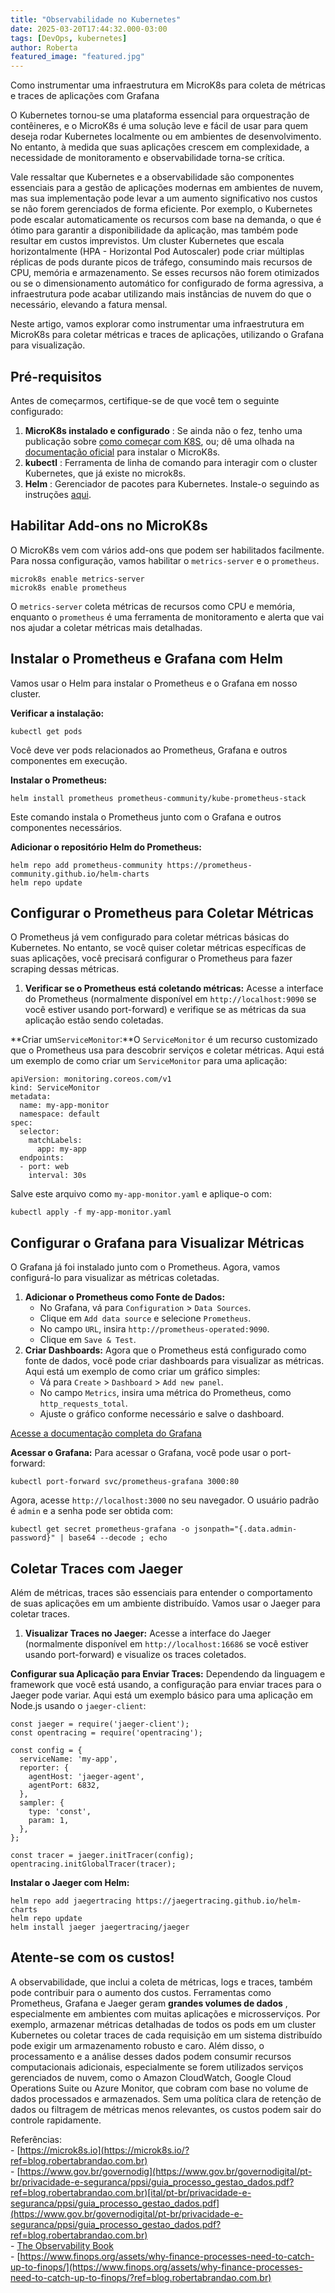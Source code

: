 ```yaml
---
title: "Observabilidade no Kubernetes"
date: 2025-03-20T17:44:32.000-03:00
tags: [DevOps, kubernetes]
author: Roberta
featured_image: "featured.jpg"
---
```

Como instrumentar uma infraestrutura em MicroK8s para coleta de métricas e traces de aplicações com Grafana

O Kubernetes tornou-se uma plataforma essencial para orquestração de contêineres, e o MicroK8s é uma solução leve e fácil de usar para quem deseja rodar Kubernetes localmente ou em ambientes de desenvolvimento. No entanto, à medida que suas aplicações crescem em complexidade, a necessidade de monitoramento e observabilidade torna-se crítica. 

Vale ressaltar que Kubernetes e a observabilidade são componentes essenciais para a gestão de aplicações modernas em ambientes de nuvem, mas sua implementação pode levar a um aumento significativo nos custos se não forem gerenciados de forma eficiente. Por exemplo, o Kubernetes pode escalar automaticamente os recursos com base na demanda, o que é ótimo para garantir a disponibilidade da aplicação, mas também pode resultar em custos imprevistos. Um cluster Kubernetes que escala horizontalmente (HPA - Horizontal Pod Autoscaler) pode criar múltiplas réplicas de pods durante picos de tráfego, consumindo mais recursos de CPU, memória e armazenamento. Se esses recursos não forem otimizados ou se o dimensionamento automático for configurado de forma agressiva, a infraestrutura pode acabar utilizando mais instâncias de nuvem do que o necessário, elevando a fatura mensal.

Neste artigo, vamos explorar como instrumentar uma infraestrutura em MicroK8s para coletar métricas e traces de aplicações, utilizando o Grafana para visualização.

## Pré-requisitos

Antes de começarmos, certifique-se de que você tem o seguinte configurado:

  1. **MicroK8s instalado e configurado** : Se ainda não o fez, tenho uma publicação sobre [como começar com K8S](https://blog.robertabrandao.com.br/guia-rapido-microk8s/), ou; dê uma olhada na [documentação oficial](https://microk8s.io/?ref=blog.robertabrandao.com.br) para instalar o MicroK8s.
  2. **kubectl** : Ferramenta de linha de comando para interagir com o cluster Kubernetes, que já existe no microk8s.
  3. **Helm** : Gerenciador de pacotes para Kubernetes. Instale-o seguindo as instruções [aqui](https://helm.sh/docs/intro/install/?ref=blog.robertabrandao.com.br).



## Habilitar Add-ons no MicroK8s

O MicroK8s vem com vários add-ons que podem ser habilitados facilmente. Para nossa configuração, vamos habilitar o `metrics-server` e o `prometheus`.
    
    
    microk8s enable metrics-server
    microk8s enable prometheus
    

O `metrics-server` coleta métricas de recursos como CPU e memória, enquanto o `prometheus` é uma ferramenta de monitoramento e alerta que vai nos ajudar a coletar métricas mais detalhadas.

## Instalar o Prometheus e Grafana com Helm

Vamos usar o Helm para instalar o Prometheus e o Grafana em nosso cluster.

**Verificar a instalação:**
    
    
    kubectl get pods
    

Você deve ver pods relacionados ao Prometheus, Grafana e outros componentes em execução.

**Instalar o Prometheus:**
    
    
    helm install prometheus prometheus-community/kube-prometheus-stack
    

Este comando instala o Prometheus junto com o Grafana e outros componentes necessários.

**Adicionar o repositório Helm do Prometheus:**
    
    
    helm repo add prometheus-community https://prometheus-community.github.io/helm-charts
    helm repo update
    

## Configurar o Prometheus para Coletar Métricas

O Prometheus já vem configurado para coletar métricas básicas do Kubernetes. No entanto, se você quiser coletar métricas específicas de suas aplicações, você precisará configurar o Prometheus para fazer scraping dessas métricas.

  1. **Verificar se o Prometheus está coletando métricas:** Acesse a interface do Prometheus (normalmente disponível em `http://localhost:9090` se você estiver usando port-forward) e verifique se as métricas da sua aplicação estão sendo coletadas.



**Criar um`ServiceMonitor`:**O `ServiceMonitor` é um recurso customizado que o Prometheus usa para descobrir serviços e coletar métricas. Aqui está um exemplo de como criar um `ServiceMonitor` para uma aplicação:
    
    
    apiVersion: monitoring.coreos.com/v1
    kind: ServiceMonitor
    metadata:
      name: my-app-monitor
      namespace: default
    spec:
      selector:
        matchLabels:
          app: my-app
      endpoints:
      - port: web
        interval: 30s
    

Salve este arquivo como `my-app-monitor.yaml` e aplique-o com:
    
    
    kubectl apply -f my-app-monitor.yaml
    

## Configurar o Grafana para Visualizar Métricas

O Grafana já foi instalado junto com o Prometheus. Agora, vamos configurá-lo para visualizar as métricas coletadas.

  1. **Adicionar o Prometheus como Fonte de Dados:**
     * No Grafana, vá para `Configuration` > `Data Sources`.
     * Clique em `Add data source` e selecione `Prometheus`.
     * No campo `URL`, insira `http://prometheus-operated:9090`.
     * Clique em `Save & Test`.
  2. **Criar Dashboards:** Agora que o Prometheus está configurado como fonte de dados, você pode criar dashboards para visualizar as métricas. Aqui está um exemplo de como criar um gráfico simples:
     * Vá para `Create` > `Dashboard` > `Add new panel`.
     * No campo `Metrics`, insira uma métrica do Prometheus, como `http_requests_total`.
     * Ajuste o gráfico conforme necessário e salve o dashboard.



[Acesse a documentação completa do Grafana](https://grafana.com/docs/grafana/latest/dashboards/build-dashboards/create-dashboard/?ref=blog.robertabrandao.com.br)

**Acessar o Grafana:** Para acessar o Grafana, você pode usar o port-forward:
    
    
    kubectl port-forward svc/prometheus-grafana 3000:80
    

Agora, acesse `http://localhost:3000` no seu navegador. O usuário padrão é `admin` e a senha pode ser obtida com:
    
    
    kubectl get secret prometheus-grafana -o jsonpath="{.data.admin-password}" | base64 --decode ; echo
    

## Coletar Traces com Jaeger

Além de métricas, traces são essenciais para entender o comportamento de suas aplicações em um ambiente distribuído. Vamos usar o Jaeger para coletar traces.

  1. **Visualizar Traces no Jaeger:** Acesse a interface do Jaeger (normalmente disponível em `http://localhost:16686` se você estiver usando port-forward) e visualize os traces coletados.



**Configurar sua Aplicação para Enviar Traces:** Dependendo da linguagem e framework que você está usando, a configuração para enviar traces para o Jaeger pode variar. Aqui está um exemplo básico para uma aplicação em Node.js usando o `jaeger-client`:
    
    
    const jaeger = require('jaeger-client');
    const opentracing = require('opentracing');
    
    const config = {
      serviceName: 'my-app',
      reporter: {
        agentHost: 'jaeger-agent',
        agentPort: 6832,
      },
      sampler: {
        type: 'const',
        param: 1,
      },
    };
    
    const tracer = jaeger.initTracer(config);
    opentracing.initGlobalTracer(tracer);
    

**Instalar o Jaeger com Helm:**
    
    
    helm repo add jaegertracing https://jaegertracing.github.io/helm-charts
    helm repo update
    helm install jaeger jaegertracing/jaeger
    

## Atente-se com os custos!

A observabilidade, que inclui a coleta de métricas, logs e traces, também pode contribuir para o aumento dos custos. Ferramentas como Prometheus, Grafana e Jaeger geram **grandes volumes de dados** , especialmente em ambientes com muitas aplicações e microsserviços. Por exemplo, armazenar métricas detalhadas de todos os pods em um cluster Kubernetes ou coletar traces de cada requisição em um sistema distribuído pode exigir um armazenamento robusto e caro. Além disso, o processamento e a análise desses dados podem consumir recursos computacionais adicionais, especialmente se forem utilizados serviços gerenciados de nuvem, como o Amazon CloudWatch, Google Cloud Operations Suite ou Azure Monitor, que cobram com base no volume de dados processados e armazenados. Sem uma política clara de retenção de dados ou filtragem de métricas menos relevantes, os custos podem sair do controle rapidamente.  
  
Referências:   
\- [https://microk8s.io](https://microk8s.io/?ref=blog.robertabrandao.com.br)  
\- [https://www.gov.br/governodig](https://www.gov.br/governodigital/pt-br/privacidade-e-seguranca/ppsi/guia_processo_gestao_dados.pdf?ref=blog.robertabrandao.com.br)[ital/pt-br/privacidade-e-seguranca/ppsi/guia_processo_gestao_dados.pdf](https://www.gov.br/governodigital/pt-br/privacidade-e-seguranca/ppsi/guia_processo_gestao_dados.pdf?ref=blog.robertabrandao.com.br)  
\- [The Observability Book](https://www.amazon.com.br/O11Y-Explained-Observability-Daniel-Salt/dp/B0CL59N64P?ref=blog.robertabrandao.com.br)  
\- [https://www.finops.org/assets/why-finance-processes-need-to-catch-up-to-finops/](https://www.finops.org/assets/why-finance-processes-need-to-catch-up-to-finops/?ref=blog.robertabrandao.com.br)
